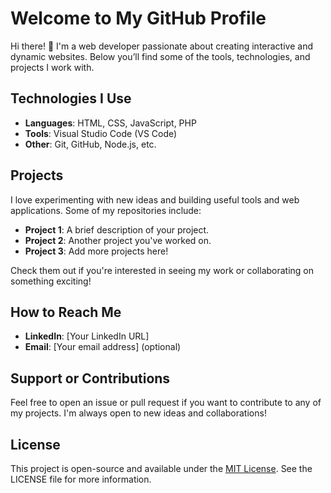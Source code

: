 # Welcome to My GitHub Profile

Hi there! 👋 I'm a web developer passionate about creating interactive and dynamic websites. Below you’ll find some of the tools, technologies, and projects I work with.

## Technologies I Use

- **Languages**: HTML, CSS, JavaScript, PHP
- **Tools**: Visual Studio Code (VS Code)
- **Other**: Git, GitHub, Node.js, etc.

## Projects

I love experimenting with new ideas and building useful tools and web applications. Some of my repositories include:

- **Project 1**: A brief description of your project.
- **Project 2**: Another project you've worked on.
- **Project 3**: Add more projects here!

Check them out if you're interested in seeing my work or collaborating on something exciting!

## How to Reach Me

- **LinkedIn**: [Your LinkedIn URL]
- **Email**: [Your email address] (optional)

## Support or Contributions

Feel free to open an issue or pull request if you want to contribute to any of my projects. I'm always open to new ideas and collaborations!

## License

This project is open-source and available under the [MIT License](LICENSE). See the LICENSE file for more information.
